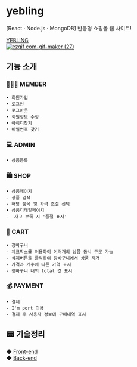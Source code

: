 # yebling
[React · Node.js · MongoDB] 반응형 쇼핑몰 웹 사이트!

<!-- ### 📊 admin
```
id : admin
password : admin1234!
```
### 😀 user
```
id : user01
password : pass1234!
``` -->

<!-- ## Deployment / 배포 -->
<!-- ※ 현재는 로그인, 로그아웃, 회원가입 기능만 완성되어있습니다! <br> -->
<!-- [YEBLING<br>
![image](https://user-images.githubusercontent.com/59958929/131241441-0aa12cef-57a7-4d43-9b7b-5b823b32b48a.png)](https://yebling.herokuapp.com/) -->
[YEBLING<br>
![ezgif com-gif-maker (27)](https://user-images.githubusercontent.com/59958929/136686363-840ea433-99b7-4a33-a543-09725499c157.gif)](https://yebling.herokuapp.com/)


## 기능 소개

### 🙋🏻‍♀️ MEMBER
```
• 회원가입 
• 로그인 
• 로그아웃 
• 회원정보 수정
• 아이디찾기
• 비밀번호 찾기
```
### 💻 ADMIN
```
• 상품등록
```
###  🛍️ SHOP
```
• 상품페이지
- 상품 검색
- 해당 품목 및 가격 조절 선택
• 상품디테일페이지
-  재고 부족 시 '품절 표시'
```
### 🛒 CART
```
• 장바구니
- 체크박스를 이용하여 여러개의 상품 동시 주문 가능 
- 삭제버튼을 클릭하여 장바구니에서 상품 제거 
- 가격과 개수에 따른 가격 표시 
- 장바구니 내의 total 값 표시 
```
### 💰 PAYMENT
```
• 결제
- I'm port 이용
- 결제 후 사용자 정보에 구매내역 표시
```

## 📟 기술정리

◆ [Front-end](./docs/front.md)</br>
◆ [Back-end](./docs/back.md)</br>
<!-- ◆ [Deployment](./docs/deploy.md) -->

